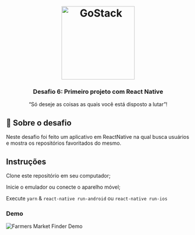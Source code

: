 <h1 align="center">
    <img alt="GoStack" src="https://rocketseat-cdn.s3-sa-east-1.amazonaws.com/bootcamp-header.png" width="200px" />
</h1>

<h3 align="center">
  Desafio 6: Primeiro projeto com React Native
</h3>

<p align="center">“Só deseje as coisas as quais você está disposto a lutar”!</p>

## :rocket: Sobre o desafio

Neste desafio foi feito um aplicativo em ReactNative na qual busca usuários e
mostra os repositórios favoritados do mesmo.

## Instruções

Clone este repositório em seu computador;

Inicie o emulador ou conecte o aparelho móvel;

Execute `yarn` & `react-native run-android` ou `react-native run-ios`

### Demo

![Farmers Market Finder Demo](demo/demo.gif)
